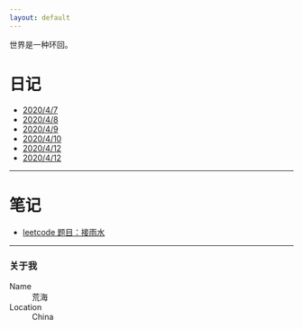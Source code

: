 ```yaml
---
layout: default
---
```


世界是一种环回。

# 日记

*   [2020/4/7](./dairy/20200407.html)
*   [2020/4/8](./dairy/20200408.html)
*   [2020/4/9](./dairy/20200409.html)
*   [2020/4/10](./dairy/20200410.html)
*   [2020/4/12](./dairy/20200412.html)
*   [2020/4/12](./dairy/20200415.html)

* * *

# 笔记

*   [leetcode 题目：接雨水](./note/接雨水.html)

* * *

### 关于我

<dl>
<dt>Name</dt>
<dd>荒海</dd>
<dt>Location</dt>
<dd>China</dd>
</dl>

